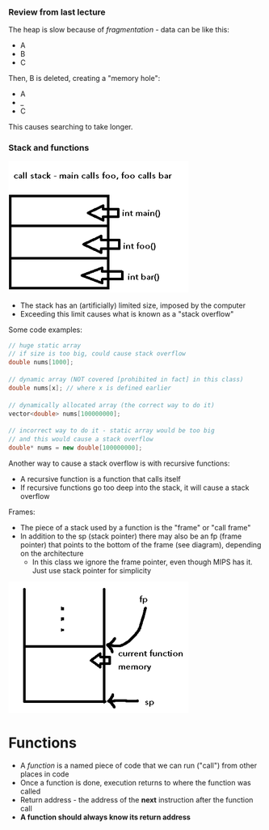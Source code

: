 ### Review from last lecture

The heap is slow because of *fragmentation* - data can be like this:

- A
- B
- C

Then, B is deleted, creating a "memory hole":

- A
- _
- C

This causes searching to take longer.

### Stack and functions

![Stack function calling example](2025-01-20-18-57-58.png)

- The stack has an (artificially) limited size, imposed by the computer
- Exceeding this limit causes what is known as a "stack overflow"

Some code examples:

```c++
// huge static array
// if size is too big, could cause stack overflow
double nums[1000];

// dynamic array (NOT covered [prohibited in fact] in this class)
double nums[x]; // where x is defined earlier

// dynamically allocated array (the correct way to do it)
vector<double> nums[100000000];

// incorrect way to do it - static array would be too big
// and this would cause a stack overflow
double* nums = new double[100000000];
```

Another way to cause a stack overflow is with recursive functions:

- A recursive function is a function that calls itself
- If recursive functions go too deep into the stack, it will cause a stack overflow

Frames:

- The piece of a stack used by a function is the "frame" or "call frame"
- In addition to the sp (stack pointer) there may also be an fp (frame pointer) that points to the bottom of the frame (see diagram), depending on the architecture
  - In this class we ignore the frame pointer, even though MIPS has it. Just use stack pointer for simplicity

![Frame and stack pointers](2025-01-20-19-07-35.png)

# Functions

- A *function* is a named piece of code that we can run ("call") from other places in code
- Once a function is done, execution returns to where the function was called
- Return address - the address of the **next** instruction after the function call
- **A function should always know its return address**

